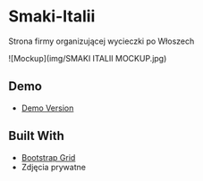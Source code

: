 # Smaki-Italii
Strona firmy organizującej wycieczki po Włoszech


![Mockup](img/SMAKI ITALII MOCKUP.jpg)

## Demo
* [Demo Version](https://karczynskijakub.github.io/Smaki-Italii/)

## Built With

* [Bootstrap Grid](https://getbootstrap.com/docs/3.4/customize/)
* Zdjęcia prywatne


